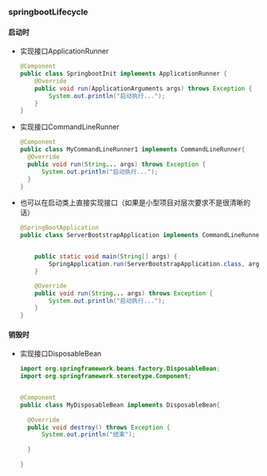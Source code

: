 ### springbootLifecycle

#### 启动时

+ 实现接口ApplicationRunner

  ```java
  @Component
  public class SpringbootInit implements ApplicationRunner {
      @Override
      public void run(ApplicationArguments args) throws Exception {
          System.out.println("启动执行...");
      }
  }
  ```

+ 实现接口CommandLineRunner

  ```java
  @Component
  public class MyCommandLineRunner1 implements CommandLineRunner{
  	@Override
  	public void run(String... args) throws Exception {
  		System.out.println("启动执行...");
  	}	
  }
  ```

+ 也可以在启动类上直接实现接口（如果是小型项目对层次要求不是很清晰的话）

  ```java
  @SpringBootApplication
  public class ServerBootstrapApplication implements CommandLineRunner {
  
  
      public static void main(String[] args) {
          SpringApplication.run(ServerBootstrapApplication.class, args);
      }
  
      @Override
      public void run(String... args) throws Exception {
          System.out.println("启动执行...");
      }
  }
  ```

#### 销毁时

+ 实现接口DisposableBean

  ```java
  import org.springframework.beans.factory.DisposableBean;
  import org.springframework.stereotype.Component;
  
  
  @Component
  public class MyDisposableBean implements DisposableBean{
   
  	@Override
  	public void destroy() throws Exception {
  		System.out.println("结束");
  		
  	}
   
  }
  ```

  